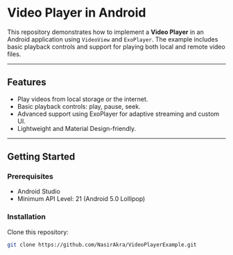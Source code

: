 # Video Player in Android

This repository demonstrates how to implement a **Video Player** in an Android application using `VideoView` and `ExoPlayer`. The example includes basic playback controls and support for playing both local and remote video files.

---

## Features
- Play videos from local storage or the internet.
- Basic playback controls: play, pause, seek.
- Advanced support using ExoPlayer for adaptive streaming and custom UI.
- Lightweight and Material Design-friendly.

---



## Getting Started

### Prerequisites
- Android Studio
- Minimum API Level: 21 (Android 5.0 Lollipop)

### Installation
Clone this repository:
```bash
git clone https://github.com/NasirAkra/VideoPlayerExample.git
